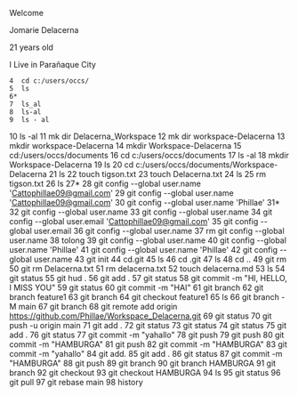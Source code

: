 
Welcome 

Jomarie Delacerna

21 years old 

I Live in Parañaque City 


    4  cd c:/users/occs/
    5  ls
    6*
    7  ls_al
    8  ls-al
    9  ls - al
   10  ls -al
   11  mk dir Delacerna_Workspace
   12  mk dir workspace-Delacerna
   13  mkdir workspace-Delacerna
   14  mkdir Workspace-Delacerna
   15  cd:/users/occs/documents
   16  cd c:/users/occs/documents
   17  ls -al
   18  mkdir Workspace-Delacerna
   19  ls
   20  cd c:/users/occs/documents/Workspace-Delacerna
   21  ls
   22  touch tigson.txt
   23  touch Delacerna.txt
   24  ls
   25  rm tigson.txt
   26  ls
   27*
   28  git config --global user.name 'Cattophillae09@gmail.com'
   29  git config --global user.name 'Cattophillae09@gmail.com'
   30  git config --global user.name 'Phillae'
   31*
   32  git config --global user.name
   33  git config --global user.name
   34  git config --global user.email 'Cattophillae09@gmail.com'
   35  git config --global user.email
   36  git config --global user.name
   37  rm git config --global user.name
   38  tolong
   39  git config --global user.name
   40  git config --global user.name 'Phillae'
   41  git config --global user.name 'Phillae'
   42  git config --global user.name
   43  git init
   44  cd.git
   45  ls
   46  cd .git
   47  ls
   48  cd ..
   49  git rm
   50  git rm Delacerna.txt
   51  rm delacerna.txt
   52  touch delacerna.md
   53  ls
   54  git status
   55  git hud .
   56  git add .
   57  git status
   58  git commit -m "HI, HELLO, I MISS YOU"
   59  git status
   60  git commit -m "HAI"
   61  git branch
   62  git branch feature1
   63  git branch
   64  git checkout feature1
   65  ls
   66  git branch -M main
   67  git branch
   68  git remote add origin https://github.com/Phillae/Workspace_Delacerna.git
   69  git status
   70  git push -u origin main
   71  git add .
   72  git status
   73  git status
   74  git status
   75  git add .
   76  git status
   77  git commit -m "yahallo"
   78  git push
   79  git push
   80  git commit -m "HAMBURGA"
   81  git push
   82  git commit -m "HAMBURGA"
   83  git commit -m "yahallo"
   84  git add.
   85  git add .
   86  git status
   87  git commit -m "HAMBURGA"
   88  git push
   89  git branch
   90  git branch HAMBURGA
   91  git branch
   92  git checkout
   93  git checkout HAMBURGA
   94  ls
   95  git status
   96  git pull
   97  git rebase main
   98  history